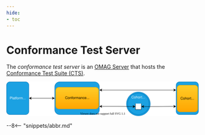 ```yaml
---
hide:
- toc
---
```


<!-- SPDX-License-Identifier: CC-BY-4.0 -->
<!-- Copyright Contributors to the Egeria project 2020. -->

# Conformance Test Server

The *conformance test server* is an [OMAG Server](/egeria-docs/concepts/omag-server) that hosts the [Conformance Test Suite (CTS)](/egeria-docs/guides/cts/overview).

![Conformance test server hosting the conformance test suite](conformance-test-server.svg)

--8<-- "snippets/abbr.md"
